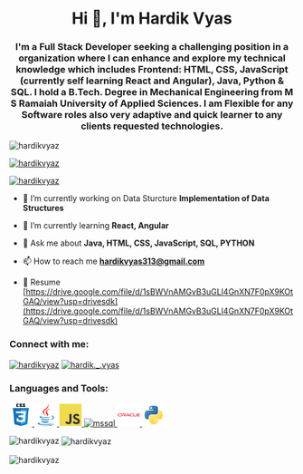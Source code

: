 <h1 align="center">Hi 👋, I'm Hardik Vyas</h1>
<h3 align="center">I'm a Full Stack Developer seeking a challenging position in a organization where I can enhance and explore my technical knowledge which includes Frontend: HTML, CSS, JavaScript (currently self learning React and Angular), Java, Python & SQL. I hold a B.Tech. Degree in Mechanical Engineering from M S Ramaiah University of Applied Sciences. I am Flexible for any Software roles also very adaptive and quick learner to any clients requested technologies.</h3>

<p align="left"> <img src="https://komarev.com/ghpvc/?username=hardikvyaz&label=Profile%20views&color=0e75b6&style=flat" alt="hardikvyaz" /> </p>

<p align="left"> <a href="https://github.com/ryo-ma/github-profile-trophy"><img src="https://github-profile-trophy.vercel.app/?username=hardikvyaz" alt="hardikvyaz" /></a> </p>

<p align="left"> <a href="https://twitter.com/hardikvyaz" target="blank"><img src="https://img.shields.io/twitter/follow/hardikvyaz?logo=twitter&style=for-the-badge" alt="hardikvyaz" /></a> </p>

- 🔭 I’m currently working on Data Sturcture **Implementation of Data Structures**

- 🌱 I’m currently learning **React, Angular**

- 💬 Ask me about **Java, HTML, CSS, JavaScript, SQL, PYTHON**

- 📫 How to reach me **hardikvyas313@gmail.com**

- 📄 Resume [https://drive.google.com/file/d/1sBWVnAMGvB3uGLl4GnXN7F0pX9KOtGAQ/view?usp=drivesdk](https://drive.google.com/file/d/1sBWVnAMGvB3uGLl4GnXN7F0pX9KOtGAQ/view?usp=drivesdk)

<h3 align="left">Connect with me:</h3>
<p align="left">
<a href="https://twitter.com/hardikvyaz" target="blank"><img align="center" src="https://raw.githubusercontent.com/rahuldkjain/github-profile-readme-generator/master/src/images/icons/Social/twitter.svg" alt="hardikvyaz" height="30" width="40" /></a>
<a href="https://instagram.com/hardik._.vyas" target="blank"><img align="center" src="https://raw.githubusercontent.com/rahuldkjain/github-profile-readme-generator/master/src/images/icons/Social/instagram.svg" alt="hardik._.vyas" height="30" width="40" /></a>
</p>

<h3 align="left">Languages and Tools:</h3>
<p align="left"> <a href="https://www.w3schools.com/css/" target="_blank" rel="noreferrer"> <img src="https://raw.githubusercontent.com/devicons/devicon/master/icons/css3/css3-original-wordmark.svg" alt="css3" width="40" height="40"/> </a> <a href="https://www.java.com" target="_blank" rel="noreferrer"> <img src="https://raw.githubusercontent.com/devicons/devicon/master/icons/java/java-original.svg" alt="java" width="40" height="40"/> </a> <a href="https://developer.mozilla.org/en-US/docs/Web/JavaScript" target="_blank" rel="noreferrer"> <img src="https://raw.githubusercontent.com/devicons/devicon/master/icons/javascript/javascript-original.svg" alt="javascript" width="40" height="40"/> </a> <a href="https://www.microsoft.com/en-us/sql-server" target="_blank" rel="noreferrer"> <img src="https://www.svgrepo.com/show/303229/microsoft-sql-server-logo.svg" alt="mssql" width="40" height="40"/> </a> <a href="https://www.oracle.com/" target="_blank" rel="noreferrer"> <img src="https://raw.githubusercontent.com/devicons/devicon/master/icons/oracle/oracle-original.svg" alt="oracle" width="40" height="40"/> </a> <a href="https://www.python.org" target="_blank" rel="noreferrer"> <img src="https://raw.githubusercontent.com/devicons/devicon/master/icons/python/python-original.svg" alt="python" width="40" height="40"/> </a> </p>

<p><img align="left" src="https://github-readme-stats.vercel.app/api/top-langs?username=hardikvyaz&show_icons=true&locale=en&layout=compact" alt="hardikvyaz" /></p>

<p>&nbsp;<img align="center" src="https://github-readme-stats.vercel.app/api?username=hardikvyaz&show_icons=true&locale=en" alt="hardikvyaz" /></p>

<p><img align="center" src="https://github-readme-streak-stats.herokuapp.com/?user=hardikvyaz&" alt="hardikvyaz" /></p>

